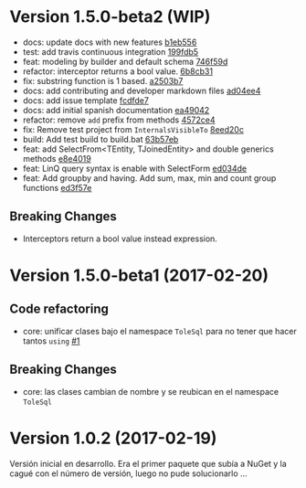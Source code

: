 # Version 1.5.0-beta2 (WIP)

* docs: update docs with new features [b1eb556](https://github.com/tolemac/ToleSql/commit/b1eb5563360abd37afedfee64c0ab7341a1b653f)
* test: add travis continuous integration [199fdb5](https://github.com/tolemac/ToleSql/commit/199fdb50ee31b7e7fa0b791be2128528d56c7192)
* feat: modeling by builder and default schema [746f59d](https://github.com/tolemac/ToleSql/commit/746f59d4bfd2908db8dc84da1acc660f120fcee2)
* refactor: interceptor returns a bool value. [6b8cb31](https://github.com/tolemac/ToleSql/commit/6b8cb31d2954e1276b8449e6cf5102e8e4dda609)
* fix: substring function is 1 based. [a2503b7](https://github.com/tolemac/ToleSql/commit/a2503b7dea8822e04ca44170e62c9a1efa1c3857)
* docs: add contributing and developer markdown files [ad04ee4](https://github.com/tolemac/ToleSql/commit/ad04ee41f20756a0d307f7bcc15ac8e406b8522a)
* docs: add issue template [fcdfde7](https://github.com/tolemac/ToleSql/commit/fcdfde7f457bf1ae29d67a3c55ea39f75bbe44df)
* docs: add initial spanish documentation [ea49042](https://github.com/tolemac/ToleSql/commit/ea490423e4fe7f740d6787c4931a61e44da263a3)
* refactor: remove `add` prefix from methods [4572ce4](https://github.com/tolemac/ToleSql/commit/4572ce4464c0f1e0154083e4d82f5299fbb84933)
* fix: Remove test project from `InternalsVisibleTo` [8eed20c](https://github.com/tolemac/ToleSql/commit/8eed20cb07775060e4390c7557a9a7e3129b64c8)
* build: Add test build to build.bat [63b57eb](https://github.com/tolemac/ToleSql/commit/63b57eb73f7ee0d4434c37b4d9b5cfc26cf69004)
* feat: add SelectFrom<TEntity, TJoinedEntity> and double generics methods [e8e4019](https://github.com/tolemac/ToleSql/commit/e8e4019fb449bd3ac1a481a55f238f034e1c09c3)
* feat: LinQ query syntax is enable with SelectForm [ed034de](https://github.com/tolemac/ToleSql/commit/ed034dee64342893e0cb39850ae918fe8e00bb3d)
* feat: Add groupby and having. Add sum, max, min and count group functions [ed3f57e](https://github.com/tolemac/ToleSql/commit/ed3f57e88627f8d4ecccc6a0d29eab47b12a791d)

## Breaking Changes

* Interceptors return a bool value instead expression.

# Version 1.5.0-beta1 (2017-02-20)

## Code refactoring
* core: unificar clases bajo el namespace `ToleSql` para no tener que hacer tantos `using` [#1](https://github.com/tolemac/ToleSql/issues/1)

## Breaking Changes
* core: las clases cambian de nombre y se reubican en el namespace `ToleSql`

# Version 1.0.2 (2017-02-19)
Versión inicial en desarrollo.
Era el primer paquete que subía a NuGet y la cagué con el número de versión, luego no pude solucionarlo ...

